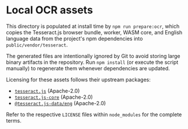 # Local OCR assets

This directory is populated at install time by `npm run prepare:ocr`, which copies the
Tesseract.js browser bundle, worker, WASM core, and English language data from the
project's npm dependencies into `public/vendor/tesseract`.

The generated files are intentionally ignored by Git to avoid storing large binary
artifacts in the repository. Run `npm install` (or execute the script manually) to
regenerate them whenever dependencies are updated.

Licensing for these assets follows their upstream packages:

- [`tesseract.js`](https://github.com/naptha/tesseract.js) (Apache-2.0)
- [`tesseract.js-core`](https://github.com/naptha/tesseract.js-core) (Apache-2.0)
- [`@tesseract.js-data/eng`](https://github.com/naptha/tesseract.js/tree/master/docs/tessdata) (Apache-2.0)

Refer to the respective `LICENSE` files within `node_modules` for the complete terms.
